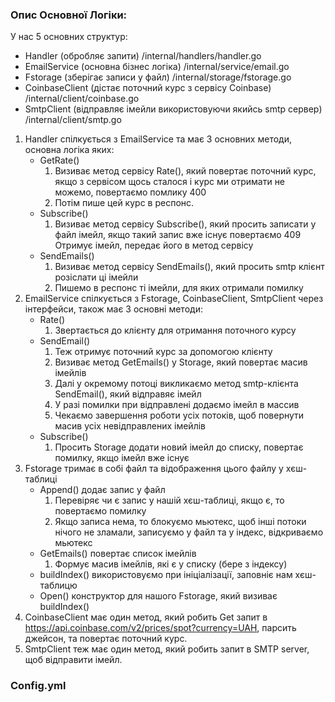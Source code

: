 ### Опис Основної Логіки:
У нас 5 основних структур: 
- Handler (обробляє запити) /internal/handlers/handler.go
- EmailService (основна бізнес логіка) /internal/service/email.go
- Fstorage (зберігає записи у файл) /internal/storage/fstorage.go
- CoinbaseClient (дістає поточний курс з сервісу Coinbase) /internal/client/coinbase.go
- SmtpClient (відправляє імейли використовуючи якийсь smtp сервер) /internal/client/smtp.go


1) Handler спілкується з EmailService та має 3 основних методи, основна логіка яких:
   - GetRate() 
     1) Визиває метод сервісу Rate(), який повертає поточний курс, якщо з сервісом щось сталося і курс ми отримати не можемо, повертаємо помлику 400
     2) Потім пише цей курс в респонс. 
   - Subscribe()
     1) Визиває метод сервісу Subscribe(), який просить записати у файл імейл, якщо такий запис вже існує повертаємо 409
   Отримує імейл, передає його в метод сервісу 
   - SendEmails()
     1) Визиває метод сервісу SendEmails(), який просить smtp клієнт розіслати ці імейли
     2) Пишемо в респонс ті імейли, для яких отримали помилку
2) EmailService спілкується з Fstorage, CoinbaseClient, SmtpClient через інтерфейси, також має 3 основні методи:
   - Rate()
     1) Звертається до клієнту для отримання поточного курсу
   - SendEmail()
     1) Теж отримує поточний курс за допомогою клієнту
     2) Визиває метод GetEmails() у Storage, який повертає масив імейлів
     3) Далі у окремому потоці викликаємо метод smtp-клієнта SendEmail(), який відправяє імейл
     4) У разі помилки при відправлені додаємо імейл в массив
     5) Чекаємо завершення роботи усіх потоків, щоб повернути масив усіх невідправлених імейлів
   - Subscribe()
     1) Просить Storage додати новий імейл до списку, повертає помилку, якщо імейл вже існує
3) Fstorage тримає в собі файл та відображення цього файлу у хєш-таблиці
    - Append() додає запис у файл
      1) Перевіряє чи є запис у нашій хєш-таблиці, якщо є, то повертаємо помилку
      2) Якщо записа нема, то блокуємо мьютекс, щоб інші потоки нічого не зламали, записуємо у файл та у індекс, відкриваємо мьютекс
    - GetEmails() повертає список імейлів
      1) Формує масив імейлів, які є у списку (бере з індексу)
    - buildIndex() використовуємо при ініціалізації, заповніє нам хєш-таблицю
    - Open() конструктор для нашого Fstorage, який визиває buildIndex()
4) CoinbaseClient має один метод, який робить Get запит в https://api.coinbase.com/v2/prices/spot?currency=UAH, парсить джейсон, та повертає поточний курс.
5) SmtpClient теж має один метод, який робить запит в SMTP server, щоб відправити імейл.

### Config.yml

   
